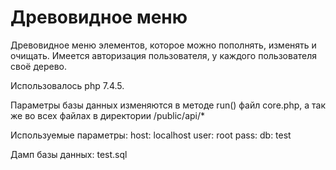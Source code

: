 # Древовидное меню
Древовидное меню элементов, которое можно пополнять, изменять и очищать.
Имеется авторизация пользователя, у каждого пользователя своё дерево.

Использовалось php 7.4.5.

Параметры базы данных изменяются в методе run() файл core.php, а так же во всех файлах в директории /public/api/*

Используемые параметры:
host: localhost
user: root
pass: 
db: test


Дамп базы данных: test.sql
